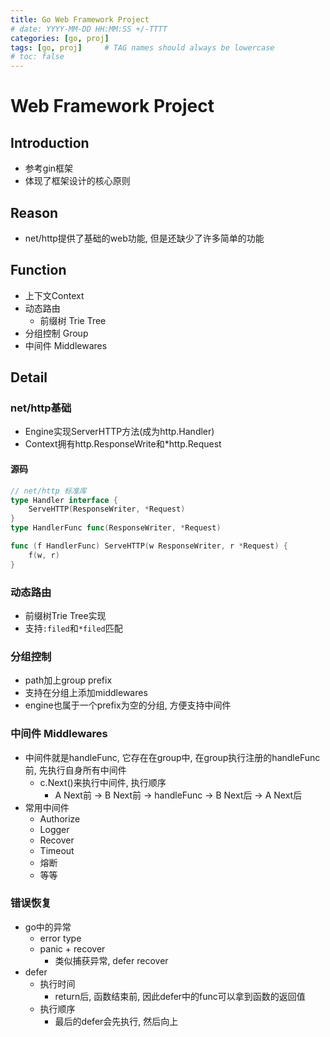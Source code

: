 ```yaml
---
title: Go Web Framework Project
# date: YYYY-MM-DD HH:MM:SS +/-TTTT
categories: [go, proj]
tags: [go, proj]     # TAG names should always be lowercase
# toc: false
---
```


# Web Framework Project

## Introduction
- 参考gin框架
- 体现了框架设计的核心原则
  
## Reason
- net/http提供了基础的web功能, 但是还缺少了许多简单的功能

## Function
- 上下文Context
- 动态路由
  - 前缀树 Trie Tree
- 分组控制 Group
- 中间件 Middlewares

## Detail
### net/http基础
- Engine实现ServerHTTP方法(成为http.Handler)
- Context拥有http.ResponseWrite和*http.Request

#### 源码
```go
// net/http 标准库
type Handler interface {
	ServeHTTP(ResponseWriter, *Request)
}
type HandlerFunc func(ResponseWriter, *Request)

func (f HandlerFunc) ServeHTTP(w ResponseWriter, r *Request) {
	f(w, r)
}
```

### 动态路由
- 前缀树Trie Tree实现
- 支持`:filed`和`*filed`匹配

### 分组控制
- path加上group prefix
- 支持在分组上添加middlewares
- engine也属于一个prefix为空的分组, 方便支持中间件

### 中间件 Middlewares
- 中间件就是handleFunc, 它存在在group中, 在group执行注册的handleFunc前, 先执行自身所有中间件
  - c.Next()来执行中间件, 执行顺序
    - A Next前 -> B Next前 -> handleFunc -> B Next后 -> A Next后
- 常用中间件
  - Authorize
  - Logger
  - Recover
  - Timeout
  - 熔断
  - 等等

### 错误恢复
- go中的异常
  - error type
  - panic + recover
    - 类似捕获异常, defer recover
- defer
  - 执行时间
    - return后, 函数结束前, 因此defer中的func可以拿到函数的返回值
  - 执行顺序
    - 最后的defer会先执行, 然后向上